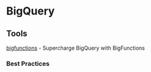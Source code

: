 # BigQuery

## Tools
[bigfunctions](https://github.com/unytics/bigfunctions) - Supercharge BigQuery with BigFunctions

### Best Practices
